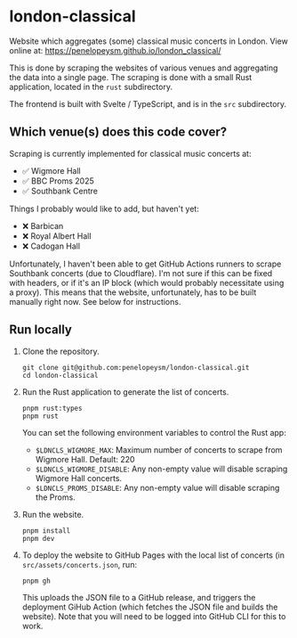 # london-classical

Website which aggregates (some) classical music concerts in London.
View online at: https://penelopeysm.github.io/london_classical/

This is done by scraping the websites of various venues and aggregating the data into a single page.
The scraping is done with a small Rust application, located in the `rust` subdirectory.

The frontend is built with Svelte / TypeScript, and is in the `src` subdirectory.

## Which venue(s) does this code cover?

Scraping is currently implemented for classical music concerts at:

- ✅ Wigmore Hall
- ✅ BBC Proms 2025
- ✅ Southbank Centre

Things I probably would like to add, but haven't yet:

- ❌ Barbican
- ❌ Royal Albert Hall
- ❌ Cadogan Hall

Unfortunately, I haven't been able to get GitHub Actions runners to scrape Southbank concerts (due to Cloudflare).
I'm not sure if this can be fixed with headers, or if it's an IP block (which would probably necessitate using a proxy).
This means that the website, unfortunately, has to be built manually right now.
See below for instructions.

## Run locally

1. Clone the repository.

   ```
   git clone git@github.com:penelopeysm/london-classical.git
   cd london-classical
   ```

2. Run the Rust application to generate the list of concerts.

   ```
   pnpm rust:types
   pnpm rust
   ```

   You can set the following environment variables to control the Rust app:
    - `$LDNCLS_WIGMORE_MAX`: Maximum number of concerts to scrape from Wigmore Hall. Default: 220
    - `$LDNCLS_WIGMORE_DISABLE`: Any non-empty value will disable scraping Wigmore Hall concerts.
    - `$LDNCLS_PROMS_DISABLE`: Any non-empty value will disable scraping the Proms.

3. Run the website.

   ```
   pnpm install
   pnpm dev
   ```

4. To deploy the website to GitHub Pages with the local list of concerts (in `src/assets/concerts.json`, run:

   ```
   pnpm gh
   ```

   This uploads the JSON file to a GitHub release, and triggers the deployment GiHub Action (which fetches the JSON file and builds the website).
   Note that you will need to be logged into GitHub CLI for this to work.
